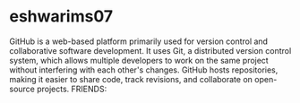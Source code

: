 # eshwarims07
GitHub is a web-based platform primarily used for version control and collaborative software development. It uses Git, a distributed version control system, which allows multiple developers to work on the same project without interfering with each other's changes. GitHub hosts repositories, making it easier to share code, track revisions, and collaborate on open-source projects.
FRIENDS:
